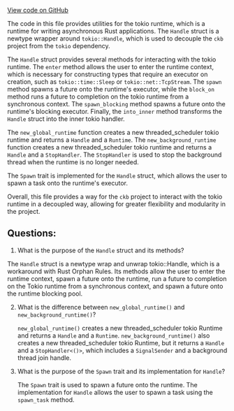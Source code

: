 [View code on GitHub](https://github.com/nervosnetwork/ckb/blob/develop/util/runtime/src/lib.rs)

The code in this file provides utilities for the tokio runtime, which is a runtime for writing asynchronous Rust applications. The `Handle` struct is a newtype wrapper around `tokio::Handle`, which is used to decouple the `ckb` project from the `tokio` dependency.

The `Handle` struct provides several methods for interacting with the tokio runtime. The `enter` method allows the user to enter the runtime context, which is necessary for constructing types that require an executor on creation, such as `tokio::time::Sleep` or `tokio::net::TcpStream`. The `spawn` method spawns a future onto the runtime's executor, while the `block_on` method runs a future to completion on the tokio runtime from a synchronous context. The `spawn_blocking` method spawns a future onto the runtime's blocking executor. Finally, the `into_inner` method transforms the `Handle` struct into the inner tokio handler.

The `new_global_runtime` function creates a new threaded_scheduler tokio runtime and returns a `Handle` and a `Runtime`. The `new_background_runtime` function creates a new threaded_scheduler tokio runtime and returns a `Handle` and a `StopHandler`. The `StopHandler` is used to stop the background thread when the runtime is no longer needed.

The `Spawn` trait is implemented for the `Handle` struct, which allows the user to spawn a task onto the runtime's executor.

Overall, this file provides a way for the `ckb` project to interact with the tokio runtime in a decoupled way, allowing for greater flexibility and modularity in the project.
## Questions:
 1. What is the purpose of the `Handle` struct and its methods?

   The `Handle` struct is a newtype wrap and unwrap tokio::Handle, which is a workaround with Rust Orphan Rules. Its methods allow the user to enter the runtime context, spawn a future onto the runtime, run a future to completion on the Tokio runtime from a synchronous context, and spawn a future onto the runtime blocking pool.

2. What is the difference between `new_global_runtime()` and `new_background_runtime()`?

   `new_global_runtime()` creates a new threaded_scheduler tokio Runtime and returns a `Handle` and a `Runtime`. `new_background_runtime()` also creates a new threaded_scheduler tokio Runtime, but it returns a `Handle` and a `StopHandler<()>`, which includes a `SignalSender` and a background thread join handle.

3. What is the purpose of the `Spawn` trait and its implementation for `Handle`?

   The `Spawn` trait is used to spawn a future onto the runtime. The implementation for `Handle` allows the user to spawn a task using the `spawn_task` method.
